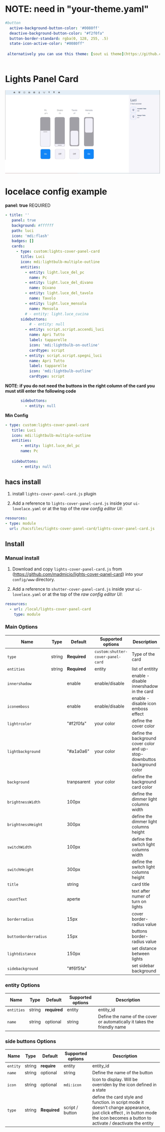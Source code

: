# NOTE: need in "your-theme.yaml"
```yaml
#button
  active-background-button-color: '#0080ff'
  deactive-background-button-color: "#f2f0fa"
  button-border-standard: rgba(0, 128, 255, .5)
  state-icon-active-color: "#0080ff"
  
 alternatively you can use this theme: [sout ui theme](https://github.com/madmicio/soft-ui-theme/)
  
```
# Lights Panel Card
![all](dimmer-switch.JPG)


# locelace config example

**panel: true** REQUIRED
 ```yaml
 - title: ''
    panel: true
    background: #ffffff
    path: luci
    icon: 'mdi:flash'
    badges: []
    cards:
      - type: custom:lights-cover-panel-card 
        title: Luci
        icon: mdi:lightbulb-multiple-outline
        entities:
          - entity: light.luce_del_pc
            name: Pc
          - entity: light.luce_del_divano
            name: Divano
          - entity: light.luce_del_tavolo
            name: Tavolo
          - entity: light.luce_mensola
            name: Mensola
          # - entity: light.luce_cucina
        sidebuttons:
            # - entity: null
          - entity: script.script.accendi_luci
            name: Apri Tutto
            label: tapparelle
            icon: 'mdi:lightbulb-on-outline'
            cardtype: script
          - entity: script.script.spegni_luci
            name: Apri Tutto
            label: tapparelle
            icon: 'mdi:lightbulb-outline'
            cardtype: script
```
**NOTE: if you do not need the buttons in the right column of the card you must still enter the following code**
 ```yaml
        sidebuttons:
          - entity: null
```
**Min Config**
 ```yaml
- type: custom:lights-cover-panel-card 
    title: Luci
    icon: mdi:lightbulb-multiple-outline
    entities:
        - entity: light.luce_del_pc
        name: Pc

    sidebuttons:
        - entity: null
```
## hacs install

1. install `lights-cover-panel-card.js` plugin

2. Add a reference to `lights-cover-panel-card.js` inside your `ui-lovelace.yaml` or at the top of the *raw config editor UI*:

  ```yaml
resources:
  - type: module
    url: /hacsfiles/lights-cover-panel-card/lights-cover-panel-card.js
```

## Install

### Manual install

1. Download and copy `lights-cover-panel-card.js` from (https://github.com/madmicio/lights-cover-panel-card) into your `config/www`  directory.

2. Add a reference to `shutter-cover-panel-card.js` inside your `ui-lovelace.yaml` or at the top of the *raw config editor UI*:

  ```yaml
  resources:
    - url: /local/lights-cover-panel-card
      type: module
  ```

### Main Options
| Name | Type | Default | Supported options | Description |
| -------------- | ----------- | ------------ | ------------------------------------------------ | --------------------------------------------------------------------------------------------------------------------------------------------------------------------------------------------------------------------------------------------------------------------------------------------------------------------------------------------- |
| `type` | string | **Required** | `custom:shutter-cover-panel-card` | Type of the card |
| `entities` | string | **Required** | entity | list of entitity |
| `innershadow` |  | enable | enable/disable | enable - disable innershadow in the card |
| `iconemboss` |  | enable | enable/disable | enable - disable icon emboss effect |
| `lightrcolor` |  | "#f2f0fa" | your color | define the cover color |
| `lightbackground` |  | "#a1a0a6" | your color | define the background cover color and up-stop-downbuttos background color |
| `background` |  | tranpsarent | your color | define the background card color |
| `brightnessWidth` |  | 100px |  | define the dimmer light columns width |
| `brightnessHeight` |  | 300px |  | define the dimmer light columns height |
| `switchWidth` |  | 100px |  | define the switch light columns width |
| `switchHeight` |  | 300px |  | define the switch light columns height |
| `title` |  | string |  | card title  |
| `countText` |  | aperte |  | text after numer of turn on lights |
| `borderradius` |  | 15px |  | cover border-radius value |
| `buttonborderradius` |  | 15px |  | buttons border-radius value |
| `lightdistance` |  | 150px |  | set distance between lights |
| `sidebackground` |  | "#f6f5fa" |  | set sidebar background |

### entity Options
| Name | Type | Default | Supported options | Description |
| -------------- | ----------- | ------------ | ------------------------------------------------ | --------------------------------------------------------------------------------------------------------------------------------------------------------------------------------------------------------------------------------------------------------------------------------------------------------------------------------------------- |
| `entities` | string | **required** | entity | entity_id |
| `name` | string | optional | string | Define the name of the cover or automatically it takes the friendly name |

### side buttons Options
| Name | Type | Default | Supported options | Description |
| -------------- | ----------- | ------------ | ------------------------------------------------ | --------------------------------------------------------------------------------------------------------------------------------------------------------------------------------------------------------------------------------------------------------------------------------------------------------------------------------------------- |
| `entity` | string | **require** | entity  | entity_id |
| `name` | string | optional | string | Define the name of the button |
| `icon` | string | optional | `mdi:icon` | Icon to display. Will be overriden by the icon defined in a state |
| `type` | string | **Required** | script / button | define the card style and function. in script mode it doesn't change appearance, just click effect , in button mode the icon becomes a button to activate / deactivate the entity ||
